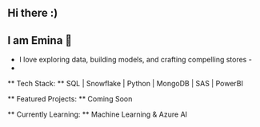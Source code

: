 ## Hi there :) 
## I am Emina 👋

- I love exploring data, building models, and crafting compelling stores -
- 
** Tech Stack: **
SQL | Snowflake | Python | MongoDB | SAS | PowerBI

** Featured Projects: **
Coming Soon

** Currently Learning: **
Machine Learning & Azure AI
